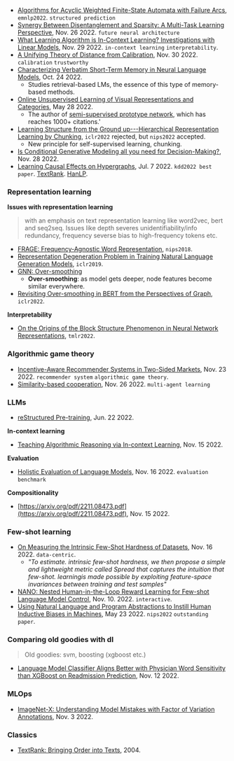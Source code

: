 
- [Algorithms for Acyclic Weighted Finite-State Automata with Failure Arcs](https://www.cs.jhu.edu/~jason/papers/svete+al.emnlp22.pdf), `emnlp2022`. `structured prediction`
- [Synergy Between Disentanglement and Sparsity: A Multi-Task Learning Perspective](https://arxiv.org/pdf/2211.14666.pdf), Nov. 26 2022. `future neural architecture`
- [What Learning Algorithm is In-Context Learning? Investigations with Linear Models](https://arxiv.org/pdf/2211.15661.pdf), Nov. 29 2022. `in-context learning` `interpretability`.
- [A Unifying Theory of Distance from Calibration](https://arxiv.org/abs/2211.16886), Nov. 30 2022. `calibration` `trustworthy`
- [Characterizing Verbatim Short-Term Memory in Neural Language Models](https://arxiv.org/abs/2210.13569), Oct. 24 2022.
  - Studies retrieval-based LMs, the essence of this type of memory-based methods.
- [Online Unsupervised Learning of Visual Representations and Categories](https://arxiv.org/pdf/2109.05675.pdf), May 28 2022.
  - The author of [semi-supervised prototype network](https://arxiv.org/abs/1803.00676), which has reaches 1000+ citations.'
- [Learning Structure from the Ground up---Hierarchical Representation Learning by Chunking](https://openreview.net/forum?id=c9IvZqZ8SNI), `iclr2022` rejected, but `nips2022` accepted.
  - New principle for self-supervised learning, chunking.
- [Is Conditional Generative Modeling all you need for Decision-Making?](https://arxiv.org/pdf/2211.15657.pdf), Nov. 28 2022.
- [Learning Causal Effects on Hypergraphs](https://arxiv.org/pdf/2207.04049.pdf), Jul. 7 2022. `kdd2022 best paper`. [TextRank](https://github.com/STHSF/TextRank). [HanLP](https://github.com/STHSF/TextRank).

### Representation learning

**Issues with representation learning**
> with an emphasis on text representation learning like word2vec, bert and seq2seq. Issues like depth severes unidentifiability/info redundancy, frequency severse bias to high-frequency tokens etc.

- [FRAGE: Frequency-Agnostic Word Representation](https://proceedings.neurips.cc/paper/2018/file/e555ebe0ce426f7f9b2bef0706315e0c-Paper.pdf), `nips2018`.
- [Representation Degeneration Problem in Training Natural Language Generation Models](https://arxiv.org/pdf/1907.12009.pdf), `iclr2019`.
- [GNN: Over-smoothing](https://disco.ethz.ch/courses/fs21/seminar/talks/GNN_Oversmoothing.pdf)
  - **Over-smoothing**: as model gets deeper, node features become similar everywhere.
- [Revisiting Over-smoothing in BERT from the Perspectives of Graph](https://openreview.net/pdf?id=dUV91uaXm3), `iclr2022`.

**Interpretability**

- [On the Origins of the Block Structure Phenomenon in Neural Network Representations](https://openreview.net/forum?id=9tl6zjLYVS), `tmlr2022`.

### Algorithmic game theory

- [Incentive-Aware Recommender Systems in Two-Sided Markets](https://arxiv.org/pdf/2211.15381.pdf), Nov. 23 2022. `recommender system` `algorithmic game theory`.
- [Similarity-based cooperation](https://arxiv.org/pdf/2211.14468.pdf), Nov. 26 2022. `multi-agent learning`

### LLMs

- [reStructured Pre-training](https://arxiv.org/abs/2206.11147), Jun. 22 2022.

**In-context learning**

- [Teaching Algorithmic Reasoning via In-context Learning](https://arxiv.org/pdf/2211.09066.pdf), Nov. 15 2022.

**Evaluation**

- [Holistic Evaluation of Language Models](https://arxiv.org/pdf/2211.09110.pdf), Nov. 16 2022. `evaluation` `benchmark`

**Compositionality**

- [https://arxiv.org/pdf/2211.08473.pdf](https://arxiv.org/pdf/2211.08473.pdf), Nov. 15 2022.

### Few-shot learning

- [On Measuring the Intrinsic Few-Shot Hardness of Datasets](https://arxiv.org/pdf/2211.09113.pdf), Nov. 16 2022. `data-centric`.
  - *"To estimate. intrinsic few-shot hardness,  we then propose a simple and lightweight metric called Spread that captures the intuition that few-shot. learningis made possible by exploiting feature-space invariances between training and test samples"*
- [NANO: Nested Human-in-the-Loop Reward Learning for Few-shot Language Model Control](https://arxiv.org/pdf/2211.05750.pdf), Nov. 10. 2022. `interactive`.
- [Using Natural Language and Program Abstractions to Instill Human Inductive Biases in Machines](https://arxiv.org/abs/2205.11558), May 23 2022. `nips2022` `outstanding paper`.

### Comparing old goodies with dl

> Old goodies: svm, boosting (xgboost etc.)

-  [Language Model Classifier Aligns Better with Physician Word Sensitivity than XGBoost on Readmission Prediction](https://arxiv.org/pdf/2211.07047.pdf),  Nov. 12 2022.

### MLOps

- [ImageNet-X: Understanding Model Mistakes with Factor of Variation Annotations](https://arxiv.org/pdf/2211.01866.pdf), Nov. 3 2022.

### Classics

- [TextRank: Bringing Order into Texts](https://aclanthology.org/W04-3252.pdf), 2004.
